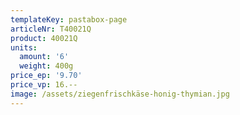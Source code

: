 ```yaml
---
templateKey: pastabox-page
articleNr: T40021Q
product: 40021Q
units:
  amount: '6'
  weight: 400g
price_ep: '9.70'
price_vp: 16.--
image: /assets/ziegenfrischkäse-honig-thymian.jpg
---
```


